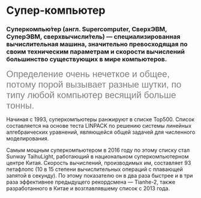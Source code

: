 <H1>Супер-компьютер</H1>
<H3>Суперкомпью́тер (англ. Supercomputer, СверхЭВМ, СуперЭВМ, сверхвычисли́тель) — специализированная вычислительная машина, значительно превосходящая по своим техническим параметрам и скорости вычислений большинство существующих в мире компьютеров.</H3>

<font size="5" color="gray" face="Arial">Определение очень нечеткое и общее, потому порой вызывает разные шутки, по типу любой компьютер весящий больше тонны.</font>

Начиная с 1993, суперкомпьютеры ранжируют в списке Top500. Список составляется на основе теста LINPACK по решению системы линейных алгебраических уравнений, являющейся общей задачей для численного моделирования.

Самым мощным суперкомпьютером в 2016 году по этому списку стал Sunway TaihuLight, работающий в национальном суперкомпьютерном центре Китая. Скорость вычислений, производимых им, составляет 93 петафлопс (10 в 15 степени вычислительных операций с плавающей запятой в секунду). По этому показателю он в два раза быстрее и в три раза эффективнее предыдущего рекордсмена — Tianhe-2, также разработанного в Китае и возглавлявшему список с 2013 года.
